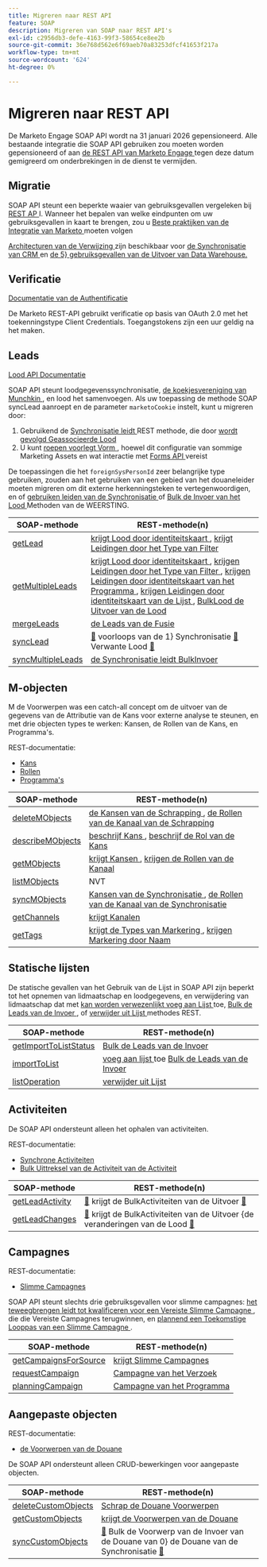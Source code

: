 ```yaml
---
title: Migreren naar REST API
feature: SOAP
description: Migreren van SOAP naar REST API's
exl-id: c2956db3-defe-4163-99f3-58654ce8ee2b
source-git-commit: 36e768d562e6f69aeb70a83253dfcf41653f217a
workflow-type: tm+mt
source-wordcount: '624'
ht-degree: 0%

---
```


# Migreren naar REST API

De Marketo Engage SOAP API wordt na 31 januari 2026 gepensioneerd. Alle bestaande integratie die SOAP API gebruiken zou moeten worden gepensioneerd of aan [ de REST API van Marketo Engage ](https://experienceleague.adobe.com/nl/docs/marketo-developer/marketo/rest/rest-api) tegen deze datum gemigreerd om onderbrekingen in de dienst te vermijden.

## Migratie

SOAP API steunt een beperkte waaier van gebruiksgevallen vergeleken bij [ REST AP ](https://experienceleague.adobe.com/nl/docs/marketo-developer/marketo/rest/rest-api) I. Wanneer het bepalen van welke eindpunten om uw gebruiksgevallen in kaart te brengen, zou u [ Beste praktijken van de Integratie van Marketo ](https://experienceleague.adobe.com/nl/docs/marketo-developer/marketo/rest/marketo-integration-best-practices) moeten volgen

[ Architecturen van de Verwijzing ](https://experienceleague.adobe.com/nl/docs/marketo-developer/marketo/rest/reference-architectures) zijn beschikbaar voor [ de Synchronisatie van CRM ](https://experienceleague.adobe.com/docs/marketo-developer/assets/sync-architecture-whitepaper.pdf?lang=nl-NL) en [ de 5&rbrace; gebruiksgevallen van de Uitvoer van Data Warehouse.](https://experienceleague.adobe.com/docs/marketo-developer/assets/reference_architecture.pdf?lang=nl-NL)

## Verificatie

[ Documentatie van de Authentificatie ](https://experienceleague.adobe.com/nl/docs/marketo-developer/marketo/rest/authentication)

De Marketo REST-API gebruikt verificatie op basis van OAuth 2.0 met het toekenningstype Client Credentials. Toegangstokens zijn een uur geldig na het maken.

## Leads

[ Lood API Documentatie ](https://experienceleague.adobe.com/nl/docs/marketo-developer/marketo/rest/lead-database/leads)

SOAP API steunt loodgegevenssynchronisatie, [ de koekjesvereniging van Munchkin ](https://experienceleague.adobe.com/nl/docs/marketo-developer/marketo/javascriptapi/leadtracking/lead-tracking), en lood het samenvoegen. Als uw toepassing de methode SOAP syncLead aanroept en de parameter `marketoCookie` instelt, kunt u migreren door:

1. Gebruikend de [ Synchronisatie leidt ](https://developer.adobe.com/marketo-apis/api/mapi/#operation/syncLeadUsingPOST) REST methode, die door [ wordt gevolgd Geassocieerde Lood ](https://developer.adobe.com/marketo-apis/api/mapi/#operation/associateLeadUsingPOST)
2. U kunt [ roepen voorlegt Vorm ](https://experienceleague.adobe.com/nl/docs/marketo-developer/marketo/rest/lead-database/leads), hoewel dit configuratie van sommige Marketing Assets en wat interactie met [ Forms API ](https://experienceleague.adobe.com/nl/docs/marketo-developer/marketo/rest/assets/forms) vereist

De toepassingen die het `foreignSysPersonId` zeer belangrijke type gebruiken, zouden aan het gebruiken van een gebied van het douaneleider moeten migreren om dit externe herkenningsteken te vertegenwoordigen, en of [ gebruiken leiden van de Synchronisatie ](https://experienceleague.adobe.com/nl/docs/marketo-developer/marketo/rest/lead-database/leads#create-and-update) of [ Bulk de Invoer van het Lood ](https://experienceleague.adobe.com/nl/docs/marketo-developer/marketo/rest/bulk-import/bulk-lead-import) Methoden van de WEERSTING.

| SOAP-methode | REST-methode(n) |
| --- | --- |
| [ getLead ](https://experienceleague.adobe.com/nl/docs/marketo-developer/marketo/soap/leads/getlead) | [ krijgt Lood door identiteitskaart ](https://developer.adobe.com/marketo-apis/api/mapi/#operation/getLeadByIdUsingGET), [ krijgt Leidingen door het Type van Filter ](https://developer.adobe.com/marketo-apis/api/mapi/#operation/getLeadsByFilterUsingGET) |
| [ getMultipleLeads ](https://experienceleague.adobe.com/nl/docs/marketo-developer/marketo/soap/leads/getmultipleleads) | [ krijgt Lood door identiteitskaart ](https://developer.adobe.com/marketo-apis/api/mapi/#operation/getLeadByIdUsingGET), [ krijgen Leidingen door het Type van Filter ](https://developer.adobe.com/marketo-apis/api/mapi/#operation/getLeadsByFilterUsingGET), [ krijgen Leidingen door identiteitskaart van het Programma ](https://developer.adobe.com/marketo-apis/api/mapi/#operation/getLeadsByProgramIdUsingGET), [ krijgen Leidingen door identiteitskaart van de Lijst ](https://developer.adobe.com/marketo-apis/api/mapi/#operation/getLeadsByListIdUsingGET), [ BulkLood de Uitvoer van de Lood ](https://developer.adobe.com/marketo-apis/api/mapi/#tag/Bulk-Export-Leads) |
| [ mergeLeads ](https://experienceleague.adobe.com/nl/docs/marketo-developer/marketo/soap/leads/mergeleads) | [ de Leads van de Fusie ](https://developer.adobe.com/marketo-apis/api/mapi/#operation/mergeLeadsUsingPOST) |
| [ syncLead ](https://experienceleague.adobe.com/nl/docs/marketo-developer/marketo/soap/leads/synclead) | [&#128279;](https://developer.adobe.com/marketo-apis/api/mapi/#operation/syncLeadUsingPOST) voorloops van de 1&rbrace; Synchronisatie [&#128279;](https://developer.adobe.com/marketo-apis/api/mapi/#operation/SubmitFormUsingPOST) Verwante Lood [&#128279;](https://developer.adobe.com/marketo-apis/api/mapi/#operation/associateLeadUsingPOST) |
| [ syncMultipleLeads ](https://experienceleague.adobe.com/nl/docs/marketo-developer/marketo/soap/leads/syncmultipleleads) | [ de Synchronisatie leidt ](https://developer.adobe.com/marketo-apis/api/mapi/#operation/syncLeadUsingPOST) [ BulkInvoer ](https://developer.adobe.com/marketo-apis/api/mapi/#tag/Bulk-Import-Leads) |

## M-objecten

M de Voorwerpen was een catch-all concept om de uitvoer van de gegevens van de Attributie van de Kans voor externe analyse te steunen, en met drie objecten types te werken: Kansen, de Rollen van de Kans, en Programma&#39;s.

REST-documentatie:

- [ Kans ](https://experienceleague.adobe.com/nl/docs/marketo-developer/marketo/rest/lead-database/opportunities)
- [ Rollen ](https://experienceleague.adobe.com/nl/docs/marketo-developer/marketo/rest/lead-database/opportunity-roles)
- [ Programma&#39;s ](https://experienceleague.adobe.com/nl/docs/marketo-developer/marketo/rest/assets/programs)

| SOAP-methode | REST-methode(n) |
| --- | --- |
| [ deleteMObjects ](https://experienceleague.adobe.com/nl/docs/marketo-developer/marketo/soap/marketo-objects/deletemobjects) | [ de Kansen van de Schrapping ](https://developer.adobe.com/marketo-apis/api/mapi/#operation/deleteOpportunitiesUsingPOST), [ de Rollen van de Kanaal van de Schrapping ](https://developer.adobe.com/marketo-apis/api/mapi/#operation/deleteOpportunityRolesUsingPOST) |
| [ describeMObjects ](https://experienceleague.adobe.com/nl/docs/marketo-developer/marketo/soap/marketo-objects/describemobject) | [ beschrijf Kans ](https://developer.adobe.com/marketo-apis/api/mapi/#operation/describeUsingGET_4), [ beschrijf de Rol van de Kans ](https://developer.adobe.com/marketo-apis/api/mapi/#operation/describeOpportunityRoleUsingGET) |
| [ getMObjects ](https://experienceleague.adobe.com/nl/docs/marketo-developer/marketo/soap/marketo-objects/getmobjects) | [ krijgt Kansen ](https://developer.adobe.com/marketo-apis/api/mapi/#operation/getOpportunitiesUsingGET), [ krijgen de Rollen van de Kanaal ](https://developer.adobe.com/marketo-apis/api/mapi/#operation/describeOpportunityRoleUsingGET) |
| [ listMObjects ](https://experienceleague.adobe.com/nl/docs/marketo-developer/marketo/soap/marketo-objects/listmobjects) | NVT |
| [ syncMObjects ](https://experienceleague.adobe.com/nl/docs/marketo-developer/marketo/soap/marketo-objects/syncmobjects) | [ Kansen van de Synchronisatie ](https://developer.adobe.com/marketo-apis/api/mapi/#operation/syncOpportunitiesUsingPOST), [ de Rollen van de Kanaal van de Synchronisatie ](https://developer.adobe.com/marketo-apis/api/mapi/#operation/syncOpportunityRolesUsingPOST) |
| [ getChannels ](https://experienceleague.adobe.com/nl/docs/marketo-developer/marketo/soap/programs/getchannels) | [ krijgt Kanalen ](https://developer.adobe.com/marketo-apis/api/asset/#operation/getAllChannelsUsingGET) |
| [ getTags ](https://experienceleague.adobe.com/nl/docs/marketo-developer/marketo/soap/programs/gettags) | [ krijgt de Types van Markering ](https://developer.adobe.com/marketo-apis/api/asset/#operation/getTagTypesUsingGET), [ krijgen Markering door Naam ](https://developer.adobe.com/marketo-apis/api/asset/#operation/getTagByNameUsingGET) |

## Statische lijsten

De statische gevallen van het Gebruik van de Lijst in SOAP API zijn beperkt tot het opnemen van lidmaatschap en loodgegevens, en verwijdering van lidmaatschap dat met [ kan worden verwezenlijkt voeg aan Lijst ](https://developer.adobe.com/marketo-apis/api/mapi/#operation/addLeadsToListUsingPOST) toe, [ Bulk de Leads van de Invoer ](https://experienceleague.adobe.com/nl/docs/marketo-developer/marketo/rest/bulk-import/bulk-lead-import), of [ verwijder uit Lijst ](https://developer.adobe.com/marketo-apis/api/mapi/#operation/removeLeadsFromListUsingDELETE) methodes REST.

| SOAP-methode | REST-methode(n) |
| --- | --- |
| [ getImportToListStatus ](https://experienceleague.adobe.com/nl/docs/marketo-developer/marketo/soap/static-lists/getimporttoliststatus) | [ Bulk de Leads van de Invoer ](https://developer.adobe.com/marketo-apis/api/mapi/#tag/Bulk-Import-Leads) |
| [ importToList ](https://experienceleague.adobe.com/nl/docs/marketo-developer/marketo/soap/static-lists/importtolist) | [ voeg aan lijst ](https://developer.adobe.com/marketo-apis/api/mapi/#operation/addLeadsToListUsingPOST) toe [ Bulk de Leads van de Invoer ](https://developer.adobe.com/marketo-apis/api/mapi/#tag/Bulk-Import-Leads) |
| [ listOperation ](https://experienceleague.adobe.com/nl/docs/marketo-developer/marketo/soap/static-lists/listoperation) | [ verwijder uit Lijst ](https://developer.adobe.com/marketo-apis/api/mapi/#operation/removeLeadsFromListUsingDELETE) |

## Activiteiten

De SOAP API ondersteunt alleen het ophalen van activiteiten.

REST-documentatie:

- [ Synchrone Activiteiten ](https://experienceleague.adobe.com/nl/docs/marketo-developer/marketo/rest/lead-database/activities)
- [ Bulk Uittreksel van de Activiteit van de Activiteit ](https://experienceleague.adobe.com/nl/docs/marketo-developer/marketo/rest/bulk-extract/bulk-activity-extract)

| SOAP-methode | REST-methode(n) |
| --- | --- |
| [ getLeadActivity ](https://experienceleague.adobe.com/nl/docs/marketo-developer/marketo/soap/activities/getleadactivity) | [&#128279;](https://developer.adobe.com/marketo-apis/api/mapi/#tag/Bulk-Export-Activities) krijgt de BulkActiviteiten van de Uitvoer [&#128279;](https://developer.adobe.com/marketo-apis/api/mapi/#operation/getLeadActivitiesUsingGET) |
| [ getLeadChanges ](https://experienceleague.adobe.com/nl/docs/marketo-developer/marketo/soap/activities/getleadchanges) | [&#128279;](https://developer.adobe.com/marketo-apis/api/mapi/#tag/Bulk-Export-Activities) krijgt de BulkActiviteiten van de Uitvoer &lbrace;de veranderingen van de Lood [&#128279;](https://developer.adobe.com/marketo-apis/api/mapi/#operation/getLeadChangesUsingGET) |

## Campagnes

REST-documentatie:

- [ Slimme Campagnes ](https://experienceleague.adobe.com/nl/docs/marketo-developer/marketo/rest/assets/smart-campaigns)

SOAP API steunt slechts drie gebruiksgevallen voor slimme campagnes: [ het teweegbrengen leidt tot kwalificeren voor een Vereiste Slimme Campagne ](https://experienceleague.adobe.com/nl/docs/marketo-developer/marketo/rest/assets/smart-campaigns#trigger), die die Vereiste Campagnes terugwinnen, en [ plannend een Toekomstige Looppas van een Slimme Campagne ](https://experienceleague.adobe.com/nl/docs/marketo-developer/marketo/rest/assets/smart-campaigns#schedule).

| SOAP-methode | REST-methode(n) |
| --- | --- |
| [ getCampaignsForSource ](https://experienceleague.adobe.com/nl/docs/marketo-developer/marketo/soap/campaigns/getcampaignsforsource) | [ krijgt Slimme Campagnes ](https://developer.adobe.com/marketo-apis/api/asset/#operation/getAllSmartCampaignsGET) |
| [ requestCampaign ](https://experienceleague.adobe.com/nl/docs/marketo-developer/marketo/soap/campaigns/requestcampaign) | [ Campagne van het Verzoek ](https://developer.adobe.com/marketo-apis/api/mapi/#operation/triggerCampaignUsingPOST) |
| [ planningCampaign ](https://experienceleague.adobe.com/nl/docs/marketo-developer/marketo/soap/campaigns/schedulecampaign) | [ Campagne van het Programma ](https://developer.adobe.com/marketo-apis/api/mapi/#operation/scheduleCampaignUsingPOST) |

## Aangepaste objecten

REST-documentatie:

- [ de Voorwerpen van de Douane ](https://experienceleague.adobe.com/nl/docs/marketo-developer/marketo/rest/lead-database/custom-objects)

De SOAP API ondersteunt alleen CRUD-bewerkingen voor aangepaste objecten.

| SOAP-methode | REST-methode(n) |
| --- | --- |
| [ deleteCustomObjects ](https://experienceleague.adobe.com/nl/docs/marketo-developer/marketo/soap/custom-objects/deletecustomobjects) | [ Schrap de Douane Voorwerpen ](https://developer.adobe.com/marketo-apis/api/mapi/#operation/deleteCustomObjectsUsingPOST) |
| [ getCustomObjects ](https://experienceleague.adobe.com/nl/docs/marketo-developer/marketo/soap/custom-objects/getcustomobjects) | [ krijgt de Voorwerpen van de Douane ](https://developer.adobe.com/marketo-apis/api/mapi/#operation/getCustomObjectsUsingGET) |
| [ syncCustomObjects ](https://experienceleague.adobe.com/nl/docs/marketo-developer/marketo/soap/custom-objects/synccustomobjects) | [&#128279;](https://developer.adobe.com/marketo-apis/api/mapi/#operation/syncCustomObjectsUsingPOST) Bulk de Voorwerp van de Invoer van de Douane van 0&rbrace; de Douane van de Synchronisatie [&#128279;](https://experienceleague.adobe.com/nl/docs/marketo-developer/marketo/rest/bulk-import/bulk-custom-object-import) |
